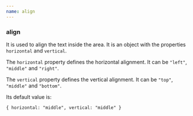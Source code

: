 ```yaml
---
name: align
---
```


### align

It is used to align the text inside the area. It is an object with the properties `horizontal` and `vertical`.

The `horizontal` property defines the horizontal alignment. It can be `"left"`, `"middle"` and `"right"`.

The `vertical` property defines the vertical alignment. It can be `"top"`, `"middle"` and `"bottom"`.

Its default value is:

`{ horizontal: "middle", vertical: "middle" }`

